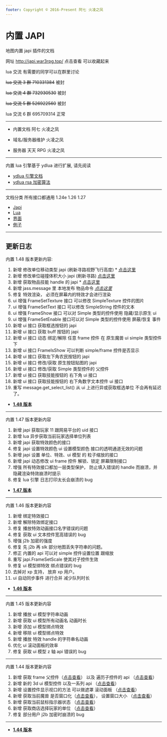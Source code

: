 ```yaml
---
footer: Copyright © 2016-Present 阿七 火凌之凤
---
```


# 内置 JAPI

地图内置 japi 插件的文档

网址 http://japi.war3rpg.top/ 点击查看 可以收藏起来

lua 交流 有需要的同学可以在群里讨论

~~lua 交流 3 群 710331384~~ 被封

~~lua 交流 4 群 732930530~~ 被封

~~lua 交流 5 群 526922560~~ 被封

lua 交流 6 群 695709314 正常

---

- 内置文档 阿七 火凌之凤

- 域名/服务器维护 火凌之凤

- 服务器 天天 RPG 火凌之凤

---

内置 lua 引擎基于 ydlua 进行扩展, 请先阅读

- [ydlua 引擎文档](/lua-engine.md)
- [ydlua rsa 加密算法](/lua-rsa.md)

---

文档分类 所有接口都通用 1.24e 1.26 1.27

- [Japi](/Japi/)
- [Lua](/Lua/)
- [界面](/Script/界面/)
- [例子](/Script/例子/)

---

## 更新日志

内置 1.48 版本更新内容:

1. 新增 修改单位移动类型 japi (刷新寻路视野飞行高度) \* [点击这里](/1.48/修改单位移动类型.md)
2. 新增 修改单位碰撞体积大小 japi (刷新寻路) [点击这里](/1.48/修改单位碰撞体积大小.md)
3. 新增 获取物品技能 handle 的 japi \* [点击这里](/1.48/获取物品技能handle.md)
4. 新增 jass.message 里 本地发布 物品命令 [_点击这里_](/Script/例子/智能施法.md)
5. 修复 特效渲染， 必须在屏幕内的特效才会进行渲染
6. ui 增强 FrameSetTexture 接口 可以修改 SimpleTexture 控件的图片
7. ui 增强 FrameSetText 接口 可以修改 SimpleString 控件的文本
8. ui 增强 FrameShow 接口 可以对 Simple 类型的控件使用 隐藏/显示原生 ui
9. ui 增强 FrameSetEnable 接口可以对 Simple 类型的控件使用 屏蔽/恢复 事件
10. 新增 ui 接口 获取框选按钮的 japi
11. 新增 ui 接口 获取 buff 按钮的 japi
12. 新增 ui 接口 动态 绑定/解除 任意 frame 控件 在 原生魔兽 ui simple 类型控件下
13. 新增 ui 接口 FrameIsShow 可以判断 simple/frame 控件是否显示
14. 新增 ui 接口 获取左下角农民按钮的 japi
15. 新增 ui 接口 修改/获取 原生按钮贴图的 japi
16. 新增 ui 接口 修改/获取 Simple 类型控件的 父控件
17. 新增 ui 接口 获取技能按钮的 右下角 ui 接口
18. 新增 ui 接口 获取技能按钮的 右下角数字文本控件 ui 接口
19. 重写 message.get_select_list() 从 ui 上进行异或获取框选单位 不会再有延迟了。

- [**1.48 版本**](/1.48/)

---

内置 1.47 版本更新内容

1. 新增 japi 获取玩家 11 跟网易平台的 uid 接口
2. 新增 lua 异步获取当前玩家选择单位列表
3. 新增 japi 获取特效颜色的接口
4. 修复 japi 设置特效颜色 ui 设置模型颜色 接口的透明通道无效的问题
5. 新增 japi 设置 单位、特效、ui 模型 的 粒子缩放的接口
6. 新增 japi 动态修改 ui frame 控件 解锁、锁定 屏幕限制接口
7. 增强 所有特效接口都加一层类型保护， 防止填入错误的 handle 而崩溃，并隐藏渲染特效崩溃时提示
8. 修复 lua 引擎 日志打印太长会崩溃的 bug

- [**1.47 版本**](/1.47/)

---

内置 1.46 版本更新内容

1. 新增 绑定特效接口
2. 新增 解除特效绑定接口
3. 修复 播放特效动画接口名字错误的问题
4. 修复 获取 ui 文本控件宽高错误的 bug
5. 增强 j2b 加密的强度
6. 修复 先 j2b 再 slk 部分地图丢失字符串的问题。
7. 修正 内置的 api 可以对 simple 控件设置位置 跟缩放
8. 重写 japi.FrameSetScale 使其对子控件生效
9. 修复 ui 模型绑特效 绑点错误的 bug
10. 去掉对 xp 支持， 放弃 xp 用户。
11. ui 自动同步事件 进行合并 减少队列时长

- [**1.46 版本**](/1.46/)

---

内置 1.45 版本更新内容

1. 新增 播放 ui 模型字符串动画
2. 新增 获取 ui 模型所有动画名 动画时长
3. 新增 添加 ui 模型绑点特效
4. 新增 移除 ui 模型绑点特效
5. 新增 播放 特效 handle 的字符串名动画
6. 优化 ui 滚动面板的效率
7. 修复 获取 ui 模型 z 轴 api 错误的 bug

---

内置 1.44 版本更新内容

1. 新增 获取 frame 父控件（[点击查看](/1.44/获取父控件.md)） 以及 遍历子控件的 api （[点击查看](/1.44/获取子控件.md)）
2. 新增 新的 3d ui 模型控件 以及一系列 api （[点击查看](/Script/界面/模型2.md)）
3. 新增 设置控件显示视口的方法 可以做遮罩 滚动面板 （[点击查看](/1.44/设置控件视口.md)）
4. 新增 获取当前魔兽 是否窗口化（[点击查看](/1.44/获取是否窗口化模式.md)）， 设置窗口大小 （[点击查看](/1.44/设置窗口大小.md)）
5. 新增 获取当前鼠标指示器状态 （[点击查看](/Lua/message/目标指示器.md)）
6. 新增 获取商店选择玩家的单位 （[点击查看](/1.44/获取商店目标.md)）
7. 修复 部分用户 j2b 加密时崩溃的 bug

---

- [**1.44 版本**](/1.44/)
